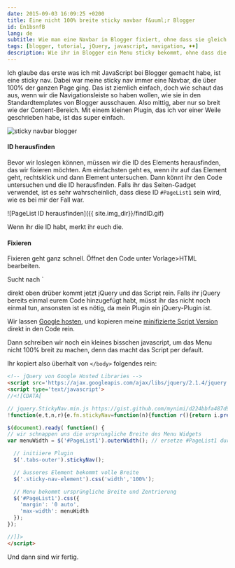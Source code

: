 ```yaml
---
date: 2015-09-03 16:09:25 +0200
title: Eine nicht 100% breite sticky navbar f&uuml;r Blogger
id: En1bsnfB
lang: de
subtitle: Wie man eine Navbar in Blogger fixiert, ohne dass sie gleich 100% einnimmt
tags: [blogger, tutorial, jQuery, javascript, navigation, ♦♦]
description: Wie ihr in Blogger ein Menu sticky bekommt, ohne dass die Navbar dann 100% einnimmt
---
```

Ich glaube das erste was ich mit JavaScript bei Blogger gemacht habe, ist eine sticky nav. Dabei war meine sticky nav immer eine Navbar, die über 100% der ganzen Page ging. Das ist ziemlich einfach, doch wie schaut das aus, wenn wir die Navigationsleiste so haben wollen, wie sie in den Standardtemplates von Blogger ausschauen. Also mittig, aber nur so breit wie der Content-Bereich. Mit einem kleinen Plugin, das ich vor einer Weile geschrieben habe, ist das super einfach.
<!-- more -->
![sticky navbar blogger]({{site.img_dir}}/fixedscroll.gif)

#### ID herausfinden
Bevor wir loslegen können, müssen wir die ID des Elements herausfinden, das wir fixieren möchten.
Am einfachsten geht es, wenn ihr auf das Element geht, rechtsklick und dann Element untersuchen. Dann könnt ihr den Code untersuchen und die ID herausfinden. Falls ihr das Seiten-Gadget verwendet, ist es sehr wahrscheinlich, dass diese ID `#PageList1` sein wird, wie es bei mir der Fall war.

![PageList ID herausfinden]({{ site.img_dir}}/findID.gif)

Wenn ihr die ID habt, merkt ihr euch die.

#### Fixieren
Fixieren geht ganz schnell. Öffnet den Code unter Vorlage>HTML bearbeiten.

Sucht nach `</body>


direkt oben drüber kommt jetzt jQuery und das Script rein.
Falls ihr jQuery bereits einmal eurem Code hinzugefügt habt, müsst ihr das nicht noch einmal tun, ansonsten ist es nötig, da mein Plugin ein jQuery-Plugin ist.

Wir lassen [Google hosten](https://developers.google.com/speed/libraries/?hl=en#jquery), und kopieren meine [minifizierte Script Version](https://gist.github.com/mynimi/d224bbfa487d97102bde#file-jquery-stickynav-min-js) direkt in den Code rein.

Dann schreiben wir noch ein kleines bisschen javascript, um das Menu nicht 100% breit zu machen, denn das macht das Script per default.

Ihr kopiert also überhalt von `</body>` folgendes rein:

```html
<!-- jQuery von Google Hosted Libraries -->
<script src='https://ajax.googleapis.com/ajax/libs/jquery/2.1.4/jquery.min.js'/>
<script type='text/javascript'>
//<![CDATA[

// jquery.StickyNav.min.js https://gist.github.com/mynimi/d224bbfa487d97102bde
!function(e,t,n,r){e.fn.stickyNav=function(n){function r(){return i.prev("div").css("height",i.height()),windowTop=e(t).scrollTop(),i.css({position:windowTop>o?"fixed":"absolute",top:0,left:0})}n=e.extend({wrapperClass:"sticky-nav-wrapper",placeholderClass:"sticky-nav-placeholder",elementClass:"sticky-nav-element",zIndexValue:10},n),this.addClass(n.elementClass),e("."+n.wrapperClass).length||this.wrap('<div class="'+n.wrapperClass+'" style="position: relative; top: 0; left: 0; z-index: '+n.zIndexValue+';"></div>'),e("."+n.placeholderClass).length||this.before('<div class="'+n.placeholderClass+'"></div>');var i=this,o=this.offset().top;return e(t).on("load resize scroll",function(e){r()}),this}}(jQuery,window,document,this);

$(document).ready( function() {
// wir schnappen uns die ursprüngliche Breite des Menu Widgets
var menuWidth = $('#PageList1').outerWidth(); // ersetze #PageList1 durch deine ID, falls sie anders ist

  // initiiere Plugin
  $('.tabs-outer').stickyNav();

  // äusseres Element bekommt volle Breite
  $('.sticky-nav-element').css('width','100%');

  // Menu bekommt ursprüngliche Breite und Zentrierung
  $('#PageList1').css({
    'margin': '0 auto',
    'max-width': menuWidth
  });
});

//]]>
</script>
```

Und dann sind wir fertig.